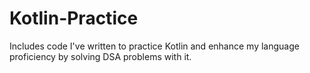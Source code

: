 # Kotlin-Practice
Includes code I've written to practice Kotlin and enhance my language proficiency by solving DSA problems with it.
